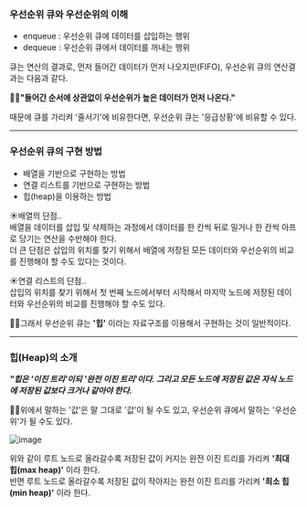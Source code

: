 ### 우선순위 큐와 우선순위의 이해

* enqueue  :  우선순위 큐에 데이터를 삽입하는 행위
* dequeue  :  우선순위 큐에서 데이터를 꺼내는 행위

큐는 연산의 결과로, 먼저 들어간 데이터가 먼저 나오지만(FIFO), 우선순위 큐의 연산결과는 다음과 같다. 

**🎈🎈"들어간 순서에 상관없이 우선순위가 높은 데이터가 먼저 나온다."**

때문에 큐를 가리켜 '줄서기'에 비유한다면, 우선순위 큐는 '응급상황'에 비유할 수 있다.

---

### 우선순위 큐의 구현 방법

* 배열을 기반으로 구현하는 방법
* 연결 리스트를 기반으로 구현하는 방법
* 힙(heap)을 이용하는 방법


☀배열의 단점.. <br>
배열을 데이터를 삽입 및 삭제하는 과정에서 데이터를 한 칸씩 뒤로 밀거나 한 칸씩 아프로 당기는 연산을 수반해야 한다. <br>
더 큰 단점은 삽입의 위치를 찾기 위해서 배열에 저장된 모든 데이터와 우선순위의 비교를 진행해야 할 수도 있다는 것이다.

☀연결 리스트의 단점.. <br>
삽입의 위치를 찾기 위해서 첫 번째 노드에서부터 시작해서 마지막 노드에 저장된 데이터와 우선순위의 비교를 진행해야 할 수도 있다.

🎈🎈그래서 우선순위 큐는 **'힙'** 이라는 자료구조를 이용해서 구현하는 것이 일반적이다.

---

### 힙(Heap)의 소개

***"힙은 '이진 트리'이되 '완전 이진 트리'이다. 그리고 모든 노드에 저장된 값은 자식 노드에 저장된 값보다 크거나 같아야 한다.***

🎈🎈위에서 말하는 '값'은 말 그대로 '값'이 될 수도 있고, 우선순위 큐에서 말하는 '우선순위'가 될 수도 있다.

![image](https://github.com/SunFlower2819/Today-I-learned/assets/130738283/c205c3a6-f867-4dd7-af40-46fd6d3e993c)

위와 같이 루트 노드로 올라갈수록 저장된 값이 커지는 완전 이진 트리를 가리켜 **'최대 힙(max heap)'** 이라 한다. <br>
반면 루트 노드로 올라갈수록 저장된 값이 작아지는 완전 이진 트리를 가리켜 **'최소 힙(min heap)'** 이라 한다.

